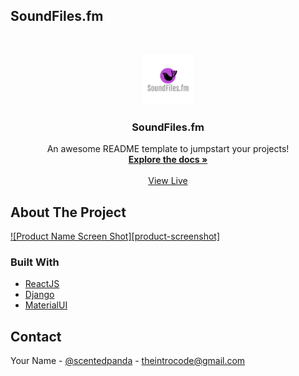 ## SoundFiles.fm 


<!-- PROJECT LOGO -->
<br />
<p align="center">
  <a href="soundfiles.fm">
    <img src="/src/assets/img/logo-nobackground-200.png" alt="Logo" width="80" height="80">
  </a>

  <h3 align="center">SoundFiles.fm</h3>

  <p align="center">
    An awesome README template to jumpstart your projects!
    <br />
    <a href="https://github.com/othneildrew/Best-README-Template"><strong>Explore the docs »</strong></a>
    <br />
    <br />
    <a href="https://soundfiles.fm">View Live</a>
  </p>
</p>


<!-- ABOUT THE PROJECT -->
## About The Project

[![Product Name Screen Shot][product-screenshot]](https://soundfiles.fm)



### Built With

* [ReactJS](https://reactjs.org)
* [Django](https://www.djangoproject.com/)
* [MaterialUI](https://material-ui.com/)


<!-- CONTACT -->
## Contact

Your Name - [@scentedpanda](https://twitter.com/scentedpanda) - theintrocode@gmail.com

